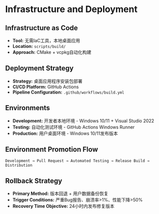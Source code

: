 # Infrastructure and Deployment

## Infrastructure as Code

- **Tool:** 无需IaC工具，本地桌面应用
- **Location:** `scripts/build/`
- **Approach:** CMake + vcpkg自动化构建

## Deployment Strategy

- **Strategy:** 桌面应用程序安装包部署
- **CI/CD Platform:** GitHub Actions
- **Pipeline Configuration:** `.github/workflows/build.yml`

## Environments

- **Development:** 开发者本地环境 - Windows 10/11 + Visual Studio 2022
- **Testing:** 自动化测试环境 - GitHub Actions Windows Runner
- **Production:** 用户桌面环境 - Windows 10/11发布版本

## Environment Promotion Flow

```
Development → Pull Request → Automated Testing → Release Build → Distribution
```

## Rollback Strategy

- **Primary Method:** 版本回退 + 用户数据备份恢复
- **Trigger Conditions:** 严重Bug报告、崩溃率>1%、性能下降>50%
- **Recovery Time Objective:** 24小时内发布修复版本
